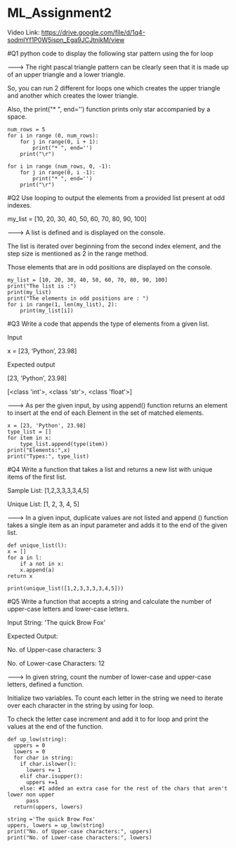 # ML_Assignment2

Video Link: https://drive.google.com/file/d/1q4-sodmlYf1P0W5ispn_Ega9JCJtnikM/view

#Q1 python code to display the following star pattern using the for loop

---> The right pascal triangle pattern can be clearly seen that it is made up of an upper triangle and a lower triangle. 

So, you can run 2 different for loops one which creates the upper triangle and another which creates the lower triangle. 

Also, the print("* ", end='') function prints only star accompanied by a space.


    num_rows = 5
    for i in range (0, num_rows):
        for j in range(0, i + 1):
            print("* ", end='')      
        print("\r") 
        
    for i in range (num_rows, 0, -1):
        for j in range(0, i -1):    
            print("* ", end='')       
        print("\r")  


#Q2 Use looping to output the elements from a provided list present at odd indexes.

my_list = [10, 20, 30, 40, 50, 60, 70, 80, 90, 100]

---> A list is defined and is displayed on the console. 

The list is iterated over beginning from the second index element, and the step size is mentioned as 2 in the range method. 

Those elements that are in odd positions are displayed on the console.


    my_list = [10, 20, 30, 40, 50, 60, 70, 80, 90, 100]
    print("The list is :")
    print(my_list)
    print("The elements in odd positions are : ")
    for i in range(1, len(my_list), 2):
        print(my_list[i])
        

#Q3 Write a code that appends the type of elements from a given list.

Input

 x = [23, ‘Python’, 23.98]
 
 Expected output
 
 [23, 'Python', 23.98]
 
 [<class 'int'>, <class 'str'>, <class 'float'>]
 
 ---> As per the given input, 
 by using append() function returns an element to insert at the end of each Element in the set of matched elements. 

 
    x = [23, 'Python', 23.98]
    type_list = []
    for item in x:
        type_list.append(type(item))
    print("Elements:",x)
    print("Types:", type_list)   


#Q4 Write a function that takes a list and returns a new list with unique items of the first list.

Sample List: [1,2,3,3,3,3,4,5]

Unique List: [1, 2, 3, 4, 5]

---> In a given input, duplicate values are not listed and append () function takes a single item as an input parameter and adds it to the end of the given list.

    def unique_list(l):
    x = []
    for a in l:
        if a not in x:
        x.append(a)
    return x

    print(unique_list([1,2,3,3,3,3,4,5]))
    

#Q5 Write a function that accepts a string and calculate the number of upper-case letters and lower-case
letters.

Input String: 'The quick Brow Fox'

Expected Output:

No. of Upper-case characters: 3

No. of Lower-case Characters: 12

---> In given string, count the number of lower-case and upper-case letters, defined a function. 

Initialize two variables. To count each letter in the string we need to iterate over each character in the string by using for loop. 

To check the letter case increment and add it to for loop and print the values at the end of the function.


    def up_low(string):
      uppers = 0
      lowers = 0
      for char in string:
        if char.islower():
          lowers += 1
        elif char.isupper():
          uppers +=1
        else: #I added an extra case for the rest of the chars that aren't lower non upper
          pass
      return(uppers, lowers)

    string ='The quick Brow Fox'
    uppers, lowers = up_low(string)
    print("No. of Upper-case characters:", uppers)
    print("No. of Lower-case characters:", lowers)



